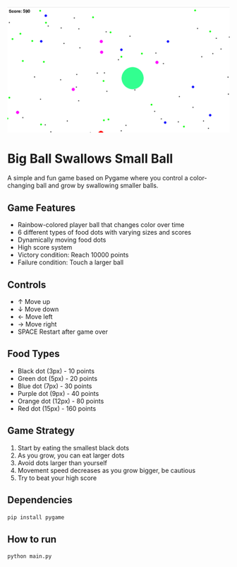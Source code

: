 ![](./img/screenshot.png)
# Big Ball Swallows Small Ball

A simple and fun game based on Pygame where you control a color-changing ball and grow by swallowing smaller balls.

## Game Features

- Rainbow-colored player ball that changes color over time
- 6 different types of food dots with varying sizes and scores
- Dynamically moving food dots
- High score system
- Victory condition: Reach 10000 points
- Failure condition: Touch a larger ball

## Controls

- ↑ Move up
- ↓ Move down
- ← Move left
- → Move right
- SPACE Restart after game over

## Food Types

- Black dot (3px) - 10 points
- Green dot (5px) - 20 points
- Blue dot (7px) - 30 points
- Purple dot (9px) - 40 points
- Orange dot (12px) - 80 points
- Red dot (15px) - 160 points

## Game Strategy

1. Start by eating the smallest black dots
2. As you grow, you can eat larger dots
3. Avoid dots larger than yourself
4. Movement speed decreases as you grow bigger, be cautious
5. Try to beat your high score

## Dependencies

```bash
pip install pygame
```

## How to run

```bash
python main.py
```

